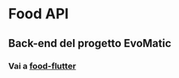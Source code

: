 # Food API
## Back-end del progetto EvoMatic
### Vai a <a href="https://github.com/alessiomodonesi/food-flutter">food-flutter</a>

